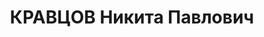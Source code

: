 ---
title: КРАВЦОВ Никита Павлович
description: "1890, Донецька обл., с. Гусельське Макіївського р-ну, українець, освіта\
  \ початкова, прож.: м. Алчевськ, помічник начальника цеху металургійного заводу\
  \ \n  Військовою колегією Верховного суду СРСР 2 січня 1938 р. засуджений до розстрілу.\
  \ \n  Реабілітований у 1959 р."
---